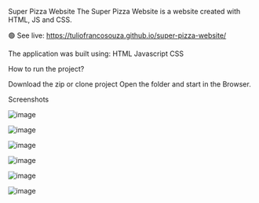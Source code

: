 Super Pizza Website
The Super Pizza Website is a website created with HTML, JS and CSS.

🟢 See live: https://tuliofrancosouza.github.io/super-pizza-website/

The application was built using:
HTML
Javascript
CSS

How to run the project?

Download the zip or clone project
Open the folder and start in the Browser.

Screenshots


![image](https://user-images.githubusercontent.com/96994158/195921022-4b64f4dd-f645-4726-983d-4ea823db0c71.png)


![image](https://user-images.githubusercontent.com/96994158/195921061-ee1e607d-347f-449d-b286-17d81f0c65fb.png)


![image](https://user-images.githubusercontent.com/96994158/195921093-7ceb5640-25ea-414e-b255-b361a7d92a2b.png)


![image](https://user-images.githubusercontent.com/96994158/195921146-d0d665c9-0250-496c-bfac-6b67ac4668a4.png)


![image](https://user-images.githubusercontent.com/96994158/195921172-c6ed185a-ab90-4d7a-935e-c49e2596dbaa.png)


![image](https://user-images.githubusercontent.com/96994158/195921197-a32d0c5e-5b83-43db-817d-28e22f40c7fd.png)

